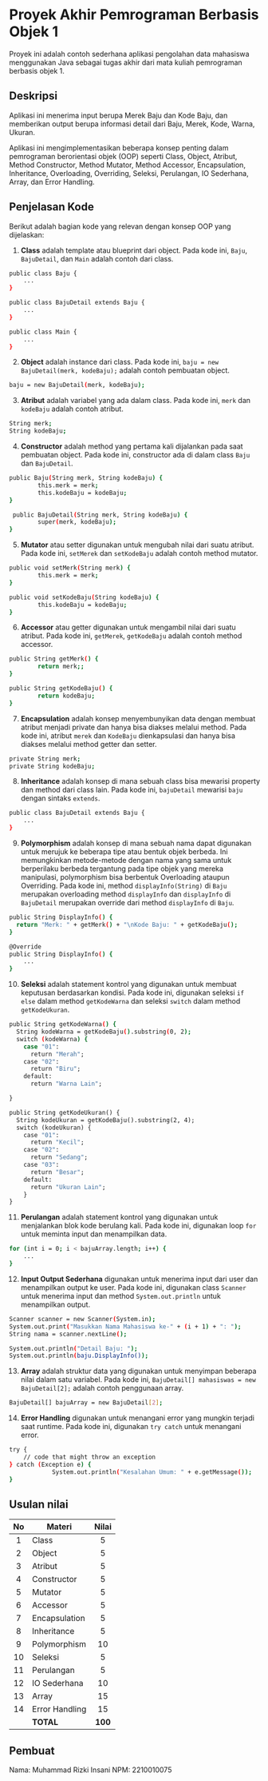 # Proyek Akhir Pemrograman Berbasis Objek 1

Proyek ini adalah contoh sederhana aplikasi pengolahan data mahasiswa menggunakan Java sebagai tugas akhir dari mata kuliah pemrograman berbasis objek 1.

## Deskripsi

Aplikasi ini menerima input berupa Merek Baju dan Kode Baju, dan memberikan output berupa informasi detail dari Baju, Merek, Kode, Warna, Ukuran.

Aplikasi ini mengimplementasikan beberapa konsep penting dalam pemrograman berorientasi objek (OOP) seperti Class, Object, Atribut, Method Constructor, Method Mutator, Method Accessor, Encapsulation, Inheritance, Overloading, Overriding, Seleksi, Perulangan, IO Sederhana, Array, dan Error Handling.

## Penjelasan Kode

Berikut adalah bagian kode yang relevan dengan konsep OOP yang dijelaskan:

1. **Class** adalah template atau blueprint dari object. Pada kode ini, `Baju`, `BajuDetail`, dan `Main` adalah contoh dari class.

```bash
public class Baju {
    ...
}

public class BajuDetail extends Baju {
    ...
}

public class Main {
    ...
}
```

2. **Object** adalah instance dari class. Pada kode ini, `baju = new BajuDetail(merk, kodeBaju);` adalah contoh pembuatan object.

```bash
baju = new BajuDetail(merk, kodeBaju);
```

3. **Atribut** adalah variabel yang ada dalam class. Pada kode ini, `merk` dan `kodeBaju` adalah contoh atribut.

```bash
String merk;
String kodeBaju;
```

4. **Constructor** adalah method yang pertama kali dijalankan pada saat pembuatan object. Pada kode ini, constructor ada di dalam class `Baju` dan `BajuDetail`.

```bash
public Baju(String merk, String kodeBaju) {
        this.merk = merk;
        this.kodeBaju = kodeBaju;
}

 public BajuDetail(String merk, String kodeBaju) {
        super(merk, kodeBaju);
}
```

5. **Mutator** atau setter digunakan untuk mengubah nilai dari suatu atribut. Pada kode ini, `setMerek` dan `setKodeBaju` adalah contoh method mutator.

```bash
public void setMerk(String merk) {
        this.merk = merk;
}

public void setKodeBaju(String kodeBaju) {
        this.kodeBaju = kodeBaju;
}
```

6. **Accessor** atau getter digunakan untuk mengambil nilai dari suatu atribut. Pada kode ini, `getMerek`, `getKodeBaju` adalah contoh method accessor.

```bash
public String getMerk() {
        return merk;;
}

public String getKodeBaju() {
        return kodeBaju;
}
```

7. **Encapsulation** adalah konsep menyembunyikan data dengan membuat atribut menjadi private dan hanya bisa diakses melalui method. Pada kode ini, atribut `merek` dan `KodeBaju` dienkapsulasi dan hanya bisa diakses melalui method getter dan setter.

```bash
private String merk;
private String kodeBaju;
```

8. **Inheritance** adalah konsep di mana sebuah class bisa mewarisi property dan method dari class lain. Pada kode ini, `bajuDetail` mewarisi `baju` dengan sintaks `extends`.

```bash
public class BajuDetail extends Baju {
    ...
}
```

9. **Polymorphism** adalah konsep di mana sebuah nama dapat digunakan untuk merujuk ke beberapa tipe atau bentuk objek berbeda. Ini memungkinkan metode-metode dengan nama yang sama untuk berperilaku berbeda tergantung pada tipe objek yang mereka manipulasi, polymorphism bisa berbentuk Overloading ataupun Overriding. Pada kode ini, method `displayInfo(String)` di `Baju` merupakan overloading method `displayInfo` dan `displayInfo` di `BajuDetail` merupakan override dari method `displayInfo` di `Baju`.

```bash
public String DisplayInfo() {
  return "Merk: " + getMerk() + "\nKode Baju: " + getKodeBaju();
}

@Override
public String DisplayInfo() {
    ...
}
```

10. **Seleksi** adalah statement kontrol yang digunakan untuk membuat keputusan berdasarkan kondisi. Pada kode ini, digunakan seleksi `if else` dalam method `getKodeWarna` dan seleksi `switch` dalam method `getKodeUkuran`.

```bash
public String getKodeWarna() {
  String kodeWarna = getKodeBaju().substring(0, 2);
  switch (kodeWarna) {
    case "01":
      return "Merah";
    case "02":
      return "Biru";
    default:
      return "Warna Lain";

}

public String getKodeUkuran() {
  String kodeUkuran = getKodeBaju().substring(2, 4);
  switch (kodeUkuran) {
    case "01":
      return "Kecil";
    case "02":
      return "Sedang";
    case "03":
      return "Besar";
    default:
      return "Ukuran Lain";
    }
}
```

11. **Perulangan** adalah statement kontrol yang digunakan untuk menjalankan blok kode berulang kali. Pada kode ini, digunakan loop `for` untuk meminta input dan menampilkan data.

```bash
for (int i = 0; i < bajuArray.length; i++) {
    ...
}
```

12. **Input Output Sederhana** digunakan untuk menerima input dari user dan menampilkan output ke user. Pada kode ini, digunakan class `Scanner` untuk menerima input dan method `System.out.println` untuk menampilkan output.

```bash
Scanner scanner = new Scanner(System.in);
System.out.print("Masukkan Nama Mahasiswa ke-" + (i + 1) + ": ");
String nama = scanner.nextLine();

System.out.println("Detail Baju: ");
System.out.println(baju.DisplayInfo());
```

13. **Array** adalah struktur data yang digunakan untuk menyimpan beberapa nilai dalam satu variabel. Pada kode ini, `BajuDetail[] mahasiswas = new BajuDetail[2];` adalah contoh penggunaan array.

```bash
BajuDetail[] bajuArray = new BajuDetail[2];
```

14. **Error Handling** digunakan untuk menangani error yang mungkin terjadi saat runtime. Pada kode ini, digunakan `try catch` untuk menangani error.

```bash
try {
    // code that might throw an exception
} catch (Exception e) {
            System.out.println("Kesalahan Umum: " + e.getMessage());
}
```

## Usulan nilai

| No  | Materi         |  Nilai  |
| :-: | -------------- | :-----: |
|  1  | Class          |    5    |
|  2  | Object         |    5    |
|  3  | Atribut        |    5    |
|  4  | Constructor    |    5    |
|  5  | Mutator        |    5    |
|  6  | Accessor       |    5    |
|  7  | Encapsulation  |    5    |
|  8  | Inheritance    |    5    |
|  9  | Polymorphism   |   10    |
| 10  | Seleksi        |    5    |
| 11  | Perulangan     |    5    |
| 12  | IO Sederhana   |   10    |
| 13  | Array          |   15    |
| 14  | Error Handling |   15    |
|     | **TOTAL**      | **100** |

## Pembuat

Nama: Muhammad Rizki Insani
NPM: 2210010075
